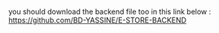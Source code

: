 you should download the backend file too in this link below :
https://github.com/BD-YASSINE/E-STORE-BACKEND
